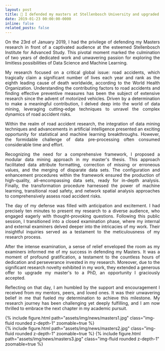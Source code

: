 ```yaml
---
layout: post
title: 🔼 I defended my masters at Stellenbosch University and upgraded to PhD status
date: 2019-01-23 00:00:00-0000
inline: false
related_posts: false
---
```


<p align="justify">
On the 23rd of January 2019, I had the privilege of defending my Masters research in front of a captivated audience at the esteemed Stellenbosch Institute for Advanced Study. This pivotal moment marked the culmination of two years of dedicated work and unwavering passion for exploring the limitless possibilities of Data Science and Machine Learning.
</p>
<p align="justify">
My research focused on a critical global issue: road accidents, which tragically claim a significant number of lives each year and rank as the eighth leading cause of death worldwide, according to the World Health Organization. Understanding the contributing factors to road accidents and finding effective preventive measures has been the subject of extensive research since the advent of motorized vehicles. Driven by a determination to make a meaningful contribution, I delved deep into the world of data mining, leveraging cutting-edge techniques to unravel the complex dynamics of road accident risks.
</p>
<p align="justify">
Within the realm of road accident research, the integration of data mining techniques and advancements in artificial intelligence presented an exciting opportunity for statistical and machine learning breakthroughs. However, the formidable challenge of data pre-processing often consumed considerable time and effort.
</p>
<p align="justify">
Recognizing the need for a comprehensive framework, I proposed a modular data mining approach in my master's thesis. This approach facilitated data attribute formatting, correction of missing or erroneous values, and the merging of disparate data sets. The configuration and enhancement procedures within the framework ensured the production of high-quality, all-encompassing data sets, ready for in-depth analysis. Finally, the transformation procedure harnessed the power of machine learning, transitional road safety, and network spatial analysis approaches to comprehensively assess road accident risks.
</p>
<p align="justify">
The day of my defense was filled with anticipation and excitement. I had precisely ten minutes to present my research to a diverse audience, who engaged eagerly with thought-provoking questions. Following this public session, I transitioned into a closed examination phase, where my internal and external examiners delved deeper into the intricacies of my work. Their insightful inquiries served as a testament to the meticulousness of my research process.
</p>
<p align="justify">
After the intense examination, a sense of relief enveloped the room as my examiners informed me of my success in defending my Masters. It was a moment of profound gratification, a testament to the countless hours of dedication and perseverance invested in my research. Moreover, due to the significant research novelty exhibited in my work, they extended a generous offer to upgrade my master's to a PhD, an opportunity I graciously accepted.
</p>
<p align="justify">
Reflecting on that day, I am humbled by the support and encouragement I received from my mentors, peers, and loved ones. It was their unwavering belief in me that fueled my determination to achieve this milestone. My research journey has been challenging yet deeply fulfilling, and I am now thrilled to embrace the next chapter in my academic pursuit.
</p>

<div class="row mt-3">
    <div class="col-sm mt-3 mt-md-0">
        {% include figure.html path="assets/img/news/masters1.jpg" class="img-fluid rounded z-depth-1" zoomable=true %}
    </div>
    <div class="col-sm mt-3 mt-md-0">
        {% include figure.html path="assets/img/news/masters2.jpg" class="img-fluid rounded z-depth-1" zoomable=true %}
        {% include figure.html path="assets/img/news/masters3.jpg" class="img-fluid rounded z-depth-1" zoomable=true %}
    </div>
</div>

